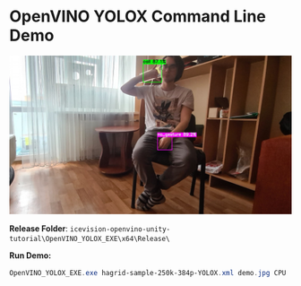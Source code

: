 # OpenVINO YOLOX Command Line Demo





![output](./images/output.jpg)





**Release Folder**: `icevision-openvino-unity-tutorial\OpenVINO_YOLOX_EXE\x64\Release\`



**Run Demo:**

```powershell
OpenVINO_YOLOX_EXE.exe hagrid-sample-250k-384p-YOLOX.xml demo.jpg CPU
```

